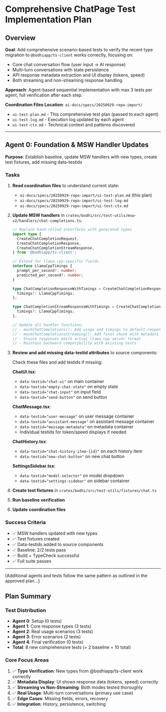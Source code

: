 # Comprehensive ChatPage Test Implementation Plan

## Overview

**Goal**: Add comprehensive scenario-based tests to verify the recent type migration to `@bodhiapp/ts-client` works correctly, focusing on:
- Core chat conversation flow (user input → AI response)
- Multi-turn conversations with state persistence
- API response metadata extraction and UI display (tokens, speed)
- Both streaming and non-streaming response handling

**Approach**: Agent-based sequential implementation with max 3 tests per agent, full verification after each step.

**Coordination Files Location**: `ai-docs/specs/20250929-repo-import/`
- `ui-test-plan.md` - This comprehensive test plan (passed to each agent)
- `ui-test-log.md` - Execution log updated by each agent
- `ui-test-ctx.md` - Technical context and patterns discovered

---

## Agent 0: Foundation & MSW Handler Updates

**Purpose**: Establish baseline, update MSW handlers with new types, create test fixtures, add missing data-testids

### Tasks

1. **Read coordination files** to understand current state:
   - `ai-docs/specs/20250929-repo-import/ui-test-plan.md` (this plan)
   - `ai-docs/specs/20250929-repo-import/ui-test-log.md`
   - `ai-docs/specs/20250929-repo-import/ui-test-ctx.md`

2. **Update MSW handlers** in `crates/bodhi/src/test-utils/msw-v2/handlers/chat-completions.ts`:
   ```typescript
   // Replace hand-rolled interfaces with generated types
   import type {
     CreateChatCompletionRequest,
     CreateChatCompletionResponse,
     CreateChatCompletionStreamResponse,
   } from '@bodhiapp/ts-client';

   // Extend for llama.cpp-specific fields
   interface LlamaCppTimings {
     prompt_per_second?: number;
     predicted_per_second?: number;
   }

   type ChatCompletionResponseWithTimings = CreateChatCompletionResponse & {
     timings?: LlamaCppTimings;
   };

   type ChatCompletionStreamResponseWithTimings = CreateChatCompletionStreamResponse & {
     timings?: LlamaCppTimings;
   };

   // Update all handler functions:
   // - mockChatCompletions(): Add usage and timings to default response
   // - mockChatCompletionsStreaming(): Add final chunk with metadata
   // - Ensure responses match actual llama.cpp server format
   // - Maintain backward compatibility with existing tests
   ```

3. **Review and add missing data-testid attributes** to source components:

   Check these files and add testids if missing:

   **ChatUI.tsx**:
   - `data-testid="chat-ui"` on main container
   - `data-testid="empty-chat-state"` on empty state
   - `data-testid="chat-input"` on input field
   - `data-testid="send-button"` on send button

   **ChatMessage.tsx**:
   - `data-testid="user-message"` on user message container
   - `data-testid="assistant-message"` on assistant message container
   - `data-testid="message-metadata"` on metadata container
   - Individual testids for token/speed displays if needed

   **ChatHistory.tsx**:
   - `data-testid="chat-history-item-{id}"` on each history item
   - `data-testid="new-chat-button"` on new chat button

   **SettingsSidebar.tsx**:
   - `data-testid="model-selector"` on model dropdown
   - `data-testid="settings-sidebar"` on sidebar container

4. **Create test fixtures** in `crates/bodhi/src/test-utils/fixtures/chat.ts`

5. **Run baseline verification**

6. **Update coordination files**

### Success Criteria
- ✅ MSW handlers updated with new types
- ✅ Test fixtures created
- ✅ Data-testids added to source components
- ✅ Baseline: 2/2 tests pass
- ✅ Build + TypeCheck successful
- ✅ Full suite passes

---

[Additional agents and tests follow the same pattern as outlined in the approved plan...]

## Plan Summary

### Test Distribution
- **Agent 0**: Setup (0 tests)
- **Agent 1**: Core response types (3 tests)
- **Agent 2**: Real usage scenarios (3 tests)
- **Agent 3**: Error scenarios (2 tests)
- **Agent 4**: Final verification (0 tests)
- **Total**: 8 new comprehensive tests (+ 2 baseline = 10 total)

### Core Focus Areas
1. ✅ **Type Verification**: New types from @bodhiapp/ts-client work correctly
2. ✅ **Metadata Display**: UI shows response data (tokens, speed) correctly
3. ✅ **Streaming vs Non-Streaming**: Both modes tested thoroughly
4. ✅ **Real Usage**: Multi-turn conversations (primary use case)
5. ✅ **Edge Cases**: Missing fields, errors, recovery
6. ✅ **Integration**: History, persistence, switching